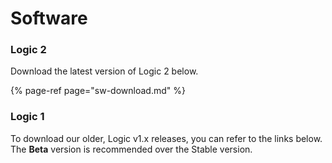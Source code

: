 # Software

### Logic 2

Download the latest version of Logic 2 below.

{% page-ref page="sw-download.md" %}



### Logic 1

To download our older, Logic v1.x releases, you can refer to the links below. The **Beta** version is recommended over the Stable version.





